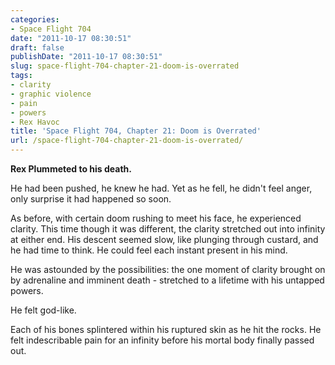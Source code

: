 ```yaml
---
categories:
- Space Flight 704
date: "2011-10-17 08:30:51"
draft: false
publishDate: "2011-10-17 08:30:51"
slug: space-flight-704-chapter-21-doom-is-overrated
tags:
- clarity
- graphic violence
- pain
- powers
- Rex Havoc
title: 'Space Flight 704, Chapter 21: Doom is Overrated'
url: /space-flight-704-chapter-21-doom-is-overrated/
---
```

**Rex Plummeted to his death.**

He had been pushed, he knew he had. Yet as he fell, he didn't feel
anger, only surprise it had happened so soon.

As before, with certain doom rushing to meet his face, he experienced
clarity. This time though it was different, the clarity stretched out
into infinity at either end. His descent seemed slow, like plunging
through custard, and he had time to think. He could feel each instant
present in his mind.

He was astounded by the possibilities: the one moment of clarity brought
on by adrenaline and imminent death - stretched to a lifetime with his
untapped powers.

He felt god-like.

Each of his bones splintered within his ruptured skin as he hit the
rocks. He felt indescribable pain for an infinity before his mortal body
finally passed out.